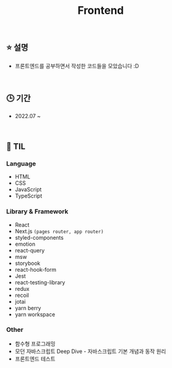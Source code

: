 <h1 align="middle">Frontend</h1>

<br>

## ⭐ 설명

- 프론트엔드를 공부하면서 작성한 코드들을 모았습니다 :D

<br>

## 🕒 기간

- 2022.07 ~

<br>

## 📌 TIL

### Language

- HTML
- CSS
- JavaScript
- TypeScript

### Library & Framework

- React
- Next.js `(pages router, app router)`
- styled-components
- emotion
- react-query
- msw
- storybook
- react-hook-form
- Jest
- react-testing-library
- redux
- recoil
- jotai
- yarn berry
- yarn workspace

### Other

- 함수형 프로그래밍
- 모던 자바스크립트 Deep Dive - 자바스크립트 기본 개념과 동작 원리
- 프론트엔드 테스트
